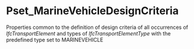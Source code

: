 # Pset_MarineVehicleDesignCriteria

Properties common to the definition of design criteria of all occurrences of _IfcTransportElement_ and types of _IfcTransportElementType_ with the predefined type set to MARINEVEHICLE
